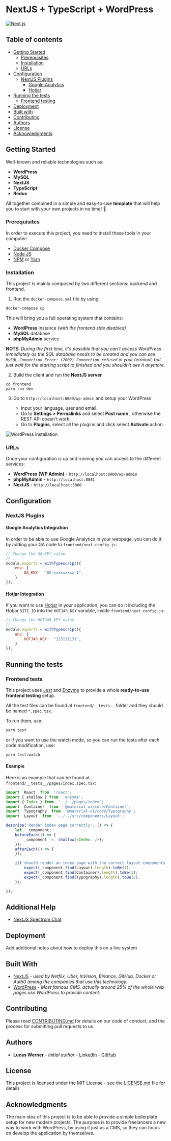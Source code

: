 # NextJS + TypeScript + WordPress

[![Next.js](https://assets.zeit.co/image/upload/v1538361091/repositories/next-js/next-js.png)](https://nextjs.org)
## Table of contents
- [Getting Started](#getting-started)
	- [Prerequisites](#prerequisites)
	- [Installation](#installation)
	- [URLs](#urls)
- [Configuration](#configuration)
	- [NextJS Plugins](#nextjs-plugins)
		- [Google Analytics](#google-analytics-integration)
		- [Hotjar](#hotjar-integration)
- [Running the tests](#running-the-tests)
	- [Frontend testing](#frontend-tests)
- [Deployment](#deployment)
- [Built with](#build-with)
- [Contributing](#contributing)
- [Authors](#authors)
- [License](#license)
- [Acknowledgments](#acknowledgments)

## Getting Started

Well-known and reliable technologies such as:
* **WordPress**
* **MySQL** 
* **NextJS**
* **TypeScript**
* **Redux**

All together combined in a simple and easy-to-use **template** that will help you to start with your own projects in no time! :rocket:

### Prerequisites

In order to execute this project, you need to install these tools in your computer:
* [Docker Compose]([https://docs.docker.com/install/](https://docs.docker.com/install/))
* [Node JS](https://nodejs.org/)
* [NPM](https://nodejs.org/) or [Yarn](https://yarnpkg.com/lang/en/)

### Installation

This project is mainly composed by two different sections: backend and frontend.

1. Run the `docker-compose.yml` file by using:

```sh
docker-compose up
```
This will bring you a full operating system that contains:
* **WordPress** instance _(with the frontend side disabled)_
*  **MySQL** database 
* **phpMyAdmin** service

**NOTE:** _During the first time, it's possible that you can't access WordPress inmediately as the SQL database needs to be created and you can see `MySQL Connection Error: (2002) Connection refused` in your terminal, but just wait for the starting script to finished and you shouldn't see it anymore._

2. Build the client and run the **NextJS server**

```
cd frontend
yarn run dev
```

3. Go to `http://localhost:8080/wp-admin` and setup your WordPress

	- Input your language, user and email.
	- Go to **Settings > Permalinks** and select **Post name** , otherwise the REST API doesn't work.
	- Go to **Plugins**, select all the plugins and click select **Activate** action.

![WordPress installation](https://media.giphy.com/media/H8L5qihR6yODQ6B4au/giphy.gif)

### URLs

Once your configuration is up and running you can access to the different services:
* **WordPress (WP Admin)** - `http://localhost:8000/wp-admin`
* **phpMyAdmin** - `http://localhost:8081`
* **NextJS** - `http://localhost:3000` 

## Configuration

### NextJS Plugins
#### Google Analytics Integration
In order to be able to use Google Analytics in your webpage, you can do it by adding your GA code to `frontend/next.config.js`:

```javascript
// Change the GA_KEY value
// ...
module.exports = withTypescript({
	env: {
		GA_KEY:  "UA-xxxxxxxxx-1",
	}
});
```

#### Hotjar Integration
If you want to use [Hotjar](https://www.hotjar.com/) in your application, you can do it including the Hotjar `SITE_ID` into the `HOTJAR_KEY` variable, inside `frontend/next.config.js`:
```javascript
// Change the HOTJAR_KEY value
// ...
module.exports = withTypescript({
	env: {
		HOTJAR_KEY:  "123131131", 
	}
});
```


## Running the tests

### Frontend tests

This project uses [Jest](https://jestjs.io/) and [Enzyme](https://airbnb.io/enzyme/) to provide a whole **ready-to-use frontend testing** setup.

All the test files can be found at `frontend/__tests__` folder and they should be named `*.spec.tsx`. 

To run them, use:
```sh
yarn test
```
or if you want to use the watch mode, so you can run the tests after each code modification, use:
```sh
yarn test:watch
```

#### Example

Here is an example that can be found at `frontend/__tests__/pages/index.spec.tsx`:
```javascript
import  React  from  'react';
import { shallow } from  'enzyme';
import { Index } from  '../../pages/index';
import  Container  from  '@material-ui/core/Container';
import  Typography  from  '@material-ui/core/Typography';
import  Layout  from  '../../src/components/Layout';

describe('Render index page correctly', () => {
	let  _component;
	beforeEach(() => {
		_component  =  shallow(<Index  />);
	});
	afterEach(() => {
	});

	it('should render an index page with the correct layout components', () => {
		expect(_component.find(Layout).length).toBe(1);
		expect(_component.find(Container).length).toBe(1);
		expect(_component.find(Typography).length).toBe(2);
	});

});
```

## Additional Help

* [NextJS Spectrum Chat](https://spectrum.chat/next-js/general?tab=posts)
## Deployment

Add additional notes about how to deploy this on a live system

## Built With

* [NextJS](https://nextjs.org) - _used by Netflix, Uber, InVision, Binance, GitHub, Docker or Auth0 among the companies that use this technology._
* [WordPress](https://wordpress.org/) - _Most famous CMS, actually around 25% of the whole web pages use WordPress to provide content._

## Contributing

Please read [CONTRIBUTING.md](https://gist.github.com/PurpleBooth/b24679402957c63ec426) for details on our code of conduct, and the process for submitting pull requests to us.

## Authors

* **Lucas Werner** - *Initial author* - [LinkedIn](https://www.linkedin.com/in/lucas-werner/) - [GitHub](https://github.com/lucaswerner90/)

## License

This project is licensed under the MIT License - see the [LICENSE.md](LICENSE.md) file for details

## Acknowledgments

The main idea of this project is to be able to provide a simple boilerplate setup for new modern projects. The purpose is to provide freelancers a new way to work with WordPress, by using it just as a CMS, so they can focus on develop the application by themselves. 